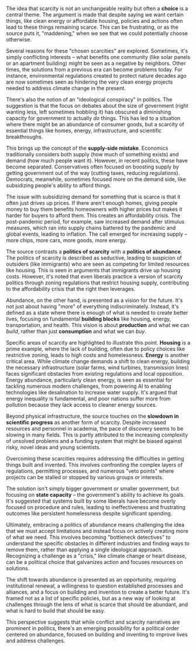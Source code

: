 The idea that scarcity is not an unchangeable reality but often a **choice** is a central theme. The argument is made that despite saying we want certain things, like clean energy or affordable housing, policies and actions often lead to these things remaining scarce. This can be frustrating, or as the source puts it, "maddening," when we see that we could potentially choose otherwise.

Several reasons for these "chosen scarcities" are explored. Sometimes, it's simply conflicting interests – what benefits one community (like solar panels or an apartment building) might be seen as a negative by neighbors. Other times, the solutions from a previous era can become problems today. For instance, environmental regulations created to protect nature decades ago are now sometimes seen as hindering the very clean energy projects needed to address climate change in the present.

There's also the notion of an "ideological conspiracy" in politics. The suggestion is that the focus on debates about the size of government (right wanting less, left sometimes hobbling it) has obscured a diminishing capacity for government to actually _do_ things. This has led to a situation where there might be an abundance of consumer goods, but a scarcity of essential things like homes, energy, infrastructure, and scientific breakthroughs.

This brings up the concept of the **supply-side mistake**. Economics traditionally considers both supply (how much of something exists) and demand (how much people want it). However, in recent politics, these have become separated. Conservatives often focused on boosting supply by getting government out of the way (cutting taxes, reducing regulations). Democrats, meanwhile, sometimes focused more on the demand side, like subsidizing people's ability to afford things.

The issue with subsidizing demand for something that is scarce is that it often just drives up prices. If there aren't enough homes, giving people money to buy them benefits homeowners with higher prices but makes it harder for buyers to afford them. This creates an affordability crisis. The post-pandemic period, for example, saw increased demand after stimulus measures, which ran into supply chains battered by the pandemic and global events, leading to inflation. The call emerged for increasing supply – more chips, more cars, more goods, more energy.

The source contrasts a **politics of scarcity** with a **politics of abundance**. The politics of scarcity is described as seductive, leading to suspicion of outsiders (like immigrants) who are seen as competing for limited resources like housing. This is seen in arguments that immigrants drive up housing costs. However, it's noted that even liberals practice a version of scarcity politics through zoning regulations that restrict housing supply, contributing to the affordability crisis that the right then leverages.

Abundance, on the other hand, is presented as a vision for the future. It's not just about having "more" of everything indiscriminately. Instead, it's defined as a state where there is enough of what is needed to create better lives, focusing on fundamental **building blocks** like housing, energy, transportation, and health. This vision is about **production** and what we can _build_, rather than just **consumption** and what we can _buy_.

Specific areas of scarcity are highlighted to illustrate this point. **Housing** is a prime example, where the lack of building, often due to policy choices like restrictive zoning, leads to high costs and homelessness. **Energy** is another critical area. While climate change demands a shift to clean energy, building the necessary infrastructure (solar farms, wind turbines, transmission lines) faces significant obstacles from existing regulations and local opposition. Energy abundance, particularly clean energy, is seen as essential for tackling numerous modern challenges, from powering AI to enabling technologies like desalination to increase water supply. It's argued that energy inequality is fundamental, and poor nations suffer more from pollution because they lack access to cleaner energy sources.

Beyond physical infrastructure, the source touches on the **slowdown in scientific progress** as another form of scarcity. Despite increased resources and personnel in academia, the pace of discovery seems to be slowing in many fields. This is partly attributed to the increasing complexity of unsolved problems and a funding system that might be biased against risky, novel ideas and young scientists.

Overcoming these scarcities requires addressing the difficulties in getting things built and invented. This involves confronting the complex layers of regulations, permitting processes, and numerous "veto points" where projects can be stalled or stopped by various groups or interests.

The solution isn't simply bigger government or smaller government, but focusing on **state capacity** – the government's ability to achieve its goals. It's suggested that systems built by some liberals have become overly focused on procedure and rules, leading to ineffectiveness and frustrating outcomes like persistent homelessness despite significant spending.

Ultimately, embracing a politics of abundance means challenging the idea that we must accept limitations and instead focus on actively creating more of what we need. This involves becoming "bottleneck detectives" to understand the specific obstacles in different industries and finding ways to remove them, rather than applying a single ideological approach. Recognizing a challenge as a "crisis," like climate change or heart disease, can be a political choice that galvanizes action and focuses resources on solutions.

The shift towards abundance is presented as an opportunity, requiring institutional renewal, a willingness to question established processes and alliances, and a focus on building and invention to create a better future. It's framed not as a list of specific policies, but as a new way of looking at challenges through the lens of what is scarce that should be abundant, and what is hard to build that should be easy.

This perspective suggests that while conflict and scarcity narratives are prominent in politics, there's an emerging possibility for a political order centered on abundance, focused on building and inventing to improve lives and address challenges.